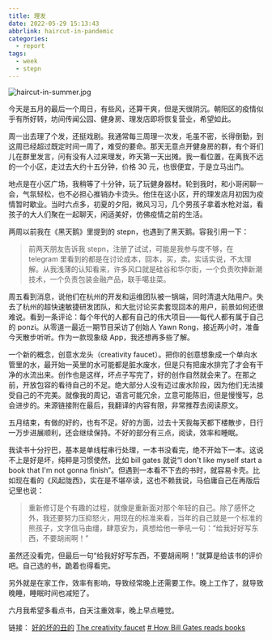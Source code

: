 ```yaml
---
title: 理发
date: 2022-05-29 15:13:43
abbrlink: haircut-in-pandemic
categories:
  - report
tags:
  - week
  - stepn
---
```


![haircut-in-summer.jpg](https://p9-juejin.byteimg.com/tos-cn-i-k3u1fbpfcp/93d4580d116041ea95fee2213d9c2234~tplv-k3u1fbpfcp-watermark.image)

今天是五月的最后一个周日，有些风，还算干爽，但是天很阴沉。朝阳区的疫情似乎有所好转，坊间传闻公园、健身房、理发店即将恢复营业，希望如此。

周一出去理了个发，还挺戏剧。我通常每三周理一次发，毛虽不密，长得倒勤，到这周已经超过既定时间一周了，难受的要命。那天无意点开健身房的群，有个哥们儿在群里发言，问有没有人过来理发，昨天第一天出摊。我一看位置，在离我不远的一个小区，走过去大约十五分钟，价格 30 元，也很便宜，于是立马出门。

地点是在小区广场，我稍等了十分钟，玩了玩健身器材。轮到我时，和小哥闲聊一会，气氛轻松，也不必担心推销办卡烫头。他住在这小区，开的理发店月初因为疫情暂时歇业。当时六点多，初夏的夕阳，微风习习，几个男孩子拿着水枪对滋，看孩子的大人们聚在一起聊天，闲适美好，仿佛疫情之前的生活。

两周以前我在《黑天鹅》里提到的 stepn，也遇到了黑天鹅。容我引用一下：

> 前两天朋友告诉我 stepn，注册了试试，可能是我参与度不够，在 telegram 里看到的都是在讨论成本，回本，买，卖。实话实说，不太理解。从我浅薄的认知看来，许多风口就是硅谷和华尔街，一个负责吹捧新潮技术，一个负责包装金融产品，联手噶韭菜。

周五看到消息，说他们在杭州的开发和运维团队被一锅端，同时清退大陆用户。失去了杭州的超快速敏捷研发团队，和大批讨论买卖套现回本的用户，前景如何还很难说。看到一条评论：每个年代的人都有自己的伟大项目——每代人都有属于自己的 ponzi。从零道一最近一期节目采访了创始人 Yawn Rong，接近两小时，准备今天散步听听。作为一款现象级 App，我还想再多些了解。

一个新的概念，创意水龙头（creativity faucet）。把你的创意想象成一个单向水管里的水，最开始一英里的水可能都是脏水废水，但是只有把废水排完了才会有干净的水流出来。创作也是这样，坏点子写完了，好的创作自然就会来了。在那之前，开放包容的看待自己的不足。绝大部分人没有迈过废水阶段，因为他们无法接受自己的不完美。就像我的周记，语言可能冗余，立意可能陈旧，但是慢慢写，总会进步的。来源链接附在最后，我翻译的内容有限，非常推荐去阅读原文。

五月结束，有做的好的，也有不足。好的方面，过去十天我每天都下楼散步，日行一万步进展顺利，还会继续保持。不好的部分有三点，阅读，效率和睡眠。

我读书十分拧巴，基本是单线程串行处理，一本书没看完，绝不开始下一本。这说不上是好是坏，纯粹是习惯使然，比如 bill gates 就说“I don't like myself start a book that I'm not gonna finish”。但遇到一本看不下去的书时，就容易卡壳。比如现在看的《风起陇西》，实在是不堪卒读，这也不赖我说，马伯庸自己在再版后记里也说：

> 重新修订是个有趣的过程，就像是重新面对那个年轻的自己。除了感怀之外，我还要努力压抑怒火，用现在的标准来看，当年的自己就是一个标准的熊孩子，文字信马由缰，肆意安为，真想给他一拳吼一句：“给我好好写东西，不要胡闹啊！”

虽然还没看完，但最后一句“给我好好写东西，不要胡闹啊！”就算是给该书的评价吧。自己选的书，跪着也得看完。

另外就是在家工作，效率有影响，导致经常晚上还需要工作。晚上工作了，就导致晚睡，睡眠时间也减短了。

六月我希望多看点书，白天注重效率，晚上早点睡觉。

链接：
[好的坏的丑的](https://happyxiao.com/coke013/)
[The creativity faucet](https://twitter.com/Julian/status/1327765347936522240)
[# How Bill Gates reads books](https://www.youtube.com/watch?v=eTFy8RnUkoU)
